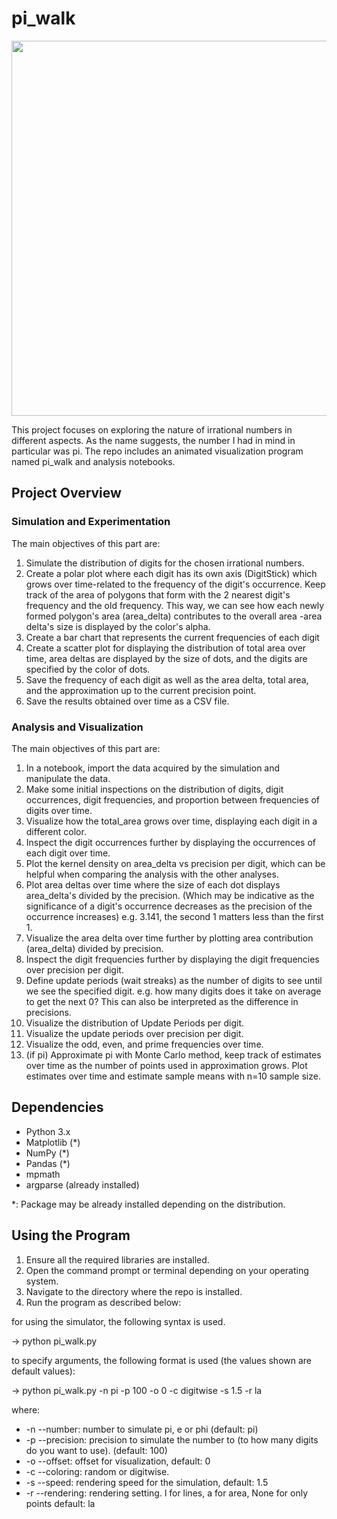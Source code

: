 # pi_walk

<img src="output_pi100.gif" width="600" align="center">

This project focuses on exploring the nature of irrational numbers in different aspects. As the name suggests, the number I had in mind in particular was pi. The repo includes an animated visualization program named pi_walk and analysis notebooks.

## Project Overview

### Simulation and Experimentation
The main objectives of this part are:
1. Simulate the distribution of digits for the chosen irrational numbers.
2. Create a polar plot where each digit has its own axis (DigitStick) which grows over time-related to the frequency of the digit's occurrence. Keep track of the area of polygons that form with the 2 nearest digit's frequency and the old frequency. This way, we can see how each newly formed polygon's area (area_delta) contributes to the overall area -area delta's size is displayed by the color's alpha.
3. Create a bar chart that represents the current frequencies of each digit
4. Create a scatter plot for displaying the distribution of total area over time, area deltas are displayed by the size of dots, and the digits are specified by the color of dots.
5. Save the frequency of each digit as well as the area delta, total area, and the approximation up to the current precision point.
6. Save the results obtained over time as a CSV file.

### Analysis and Visualization
The main objectives of this part are:
1. In a notebook, import the data acquired by the simulation and manipulate the data.
2. Make some initial inspections on the distribution of digits, digit occurrences, digit frequencies, and proportion between frequencies of digits over time.
3. Visualize how the total_area grows over time, displaying each digit in a different color.
4. Inspect the digit occurrences further by displaying the occurrences of each digit over time.
5. Plot the kernel density on area_delta vs precision per digit, which can be helpful when comparing the analysis with the other analyses.
6. Plot area deltas over time where the size of each dot displays area_delta's divided by the precision. (Which may be indicative as the significance of a digit's occurrence decreases as the precision of the occurrence increases) e.g. 3.141, the second 1 matters less than the first 1.
7. Visualize the area delta over time further by plotting area contribution (area_delta) divided by precision.
8. Inspect the digit frequencies further by displaying the digit frequencies over precision per digit.
9. Define update periods (wait streaks) as the number of digits to see until we see the specified digit. e.g. how many digits does it take on average to get the next 0? This can also be interpreted as the difference in precisions.
10. Visualize the distribution of Update Periods per digit.
11. Visualize the update periods over precision per digit.
12. Visualize the odd, even, and prime frequencies over time.
13. (if pi) Approximate pi with Monte Carlo method, keep track of estimates over time as the number of points used in approximation grows. Plot estimates over time and estimate sample means with n=10 sample size.


## Dependencies
- Python 3.x
- Matplotlib (*)
- NumPy (*)
- Pandas (*)
- mpmath
- argparse (already installed)

*: Package may be already installed depending on the distribution.

## Using the Program
1. Ensure all the required libraries are installed.
2. Open the command prompt or terminal depending on your operating system.
3. Navigate to the directory where the repo is installed.
4. Run the program as described below:
   
for using the simulator, the following syntax is used.

-> python pi_walk.py

to specify arguments, the following format is used (the values shown are default values):

-> python pi_walk.py -n pi -p 100 -o 0 -c digitwise -s 1.5 -r la

where:

- -n --number: number to simulate pi, e or phi (default: pi)
- -p --precision: precision to simulate the number to (to how many digits do you want to use). (default: 100)
- -o --offset: offset for visualization, default: 0
- -c --coloring: random or digitwise.
- -s --speed: rendering speed for the simulation, default: 1.5
- -r --rendering: rendering setting. l for lines, a for area, None for only points default: la



